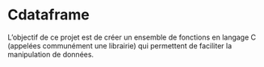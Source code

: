 # Cdataframe
L’objectif de ce projet est de créer un ensemble de fonctions en langage C (appelées communément une librairie) qui permettent de faciliter la manipulation de données.
